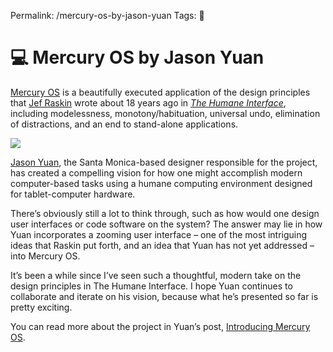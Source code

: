 Permalink: /mercury-os-by-jason-yuan
Tags: 🔗

# 💻 Mercury OS by Jason Yuan

[Mercury OS](https://www.mercuryos.com) is a beautifully executed  application of the design principles that [Jef Raskin](https://en.wikipedia.org/wiki/Jef_Raskin) wrote about 18 years ago in [*The Humane Interface*](https://en.wikipedia.org/wiki/The_Humane_Interface), including modelessness, monotony/habituation, universal undo, elimination of distractions, and an end to stand-alone applications.  

![](/media/_mercury-os.gif) 

[Jason Yuan](https://twitter.com/jasonyuandesign), the Santa Monica-based designer responsible for the project, has created a compelling vision for how one might accomplish modern computer-based tasks using a humane computing environment designed for tablet-computer hardware. 

There’s obviously still a lot to think through, such as how would one design user interfaces or code software on the system? The answer may lie in how Yuan incorporates a zooming user interface – one of the most intriguing ideas that Raskin put forth, and an idea that Yuan has not yet addressed – into Mercury OS. 

It’s been a while since I’ve seen such a thoughtful, modern take on the design principles in The Humane Interface. I hope Yuan continues to collaborate and iterate on his vision, because what he’s presented so far is pretty exciting. 

You can read more about the project in Yuan’s post, [Introducing Mercury OS](https://medium.com/@jasonyuan/introducing-mercury-os-f4de45a04289).